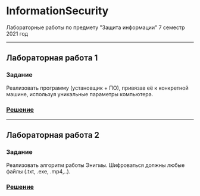 # InformationSecurity
Лабораторные работы по предмету "Защита информации" 7 семестр 2021 год

---
## Лабораторная работа 1
### Задание
Реализовать программу (установщик + ПО), привязав её к конкретной машине, используя уникальные параметры компьютера.
### [Решение](https://github.com/Bryanskaya/InformationSecurity/tree/main/lab01)

---
## Лабораторная работа 2
### Задание
Реализовать алгоритм работы Энигмы. Шифроваться должны любые файлы (.txt, .exe, .mp4,..).
### [Решение](https://github.com/Bryanskaya/InformationSecurity/tree/main/lab02/lab02/lab02)
